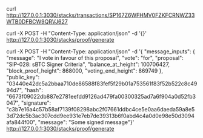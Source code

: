 curl http://127.0.0.1:3030/stacks/transactions/SP167Z6WFHMV0FZKFCRNWZ33WTB0DFBCW9QRVJ627

curl -X POST -H "Content-Type: application/json" -d '{}' http://127.0.0.1:3030/stacks/proof/generate

curl -X POST -H "Content-Type: application/json" -d '{ "message_inputs": { "message": "I vote in favour of this proposal", "vote": "for", "proposal": "SIP-028: sBTC Signer Criteria", "balance_at_height": 100706427, "block_proof_height": 868000, "voting_end_height": 869749 }, "public_key": "03440e42dc5a2bbaa710de86588f83fef5f29b01a753561f83f52b522c8c4994d7", "hash": "6673f09022db887e2781eefdd9126ad479fa00300325ad7a6f904a0d52fb3047", "signature": "c3b7e16a4c57b58af7139f08298abc2f07661ddbc4ce5e0aa6daeda59a8e53d72dc5b3ac307cdd9ee931e7eb7de39313b6f0abd4c4a0d0e98e50d3094afa844f00", "message": "Some signed message"}' http://127.0.0.1:3030/stacks/proof/generate
